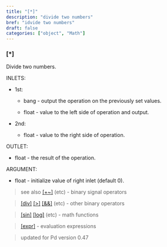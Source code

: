 ```yaml
---
title: "[*]"
description: "divide two numbers"
bref: "idvide two numbers"
draft: false
categories: ["object", "Math"]
---
```


### [*]

Divide two numbers.

INLETS:

- 1st:

  - bang - output the operation on the previously set values.

  - float - value to the left side of operation and output.

- 2nd:

  - float - value to the right side of operation.

OUTLET:

- float - the result of the operation.

ARGUMENT:

- float - initialize value of right inlet (default 0).


> see also [[+~]](../#) (etc) - binary signal operators

> [[div]](../#) [[>]](../#) [[&&]](../#) (etc) - other binary operators

> [[sin]](../sin) [[log]](../#) (etc) - math functions

> [[expr]](../expr-family) - evaluation expressions
 
 
> updated for Pd version 0.47
 
